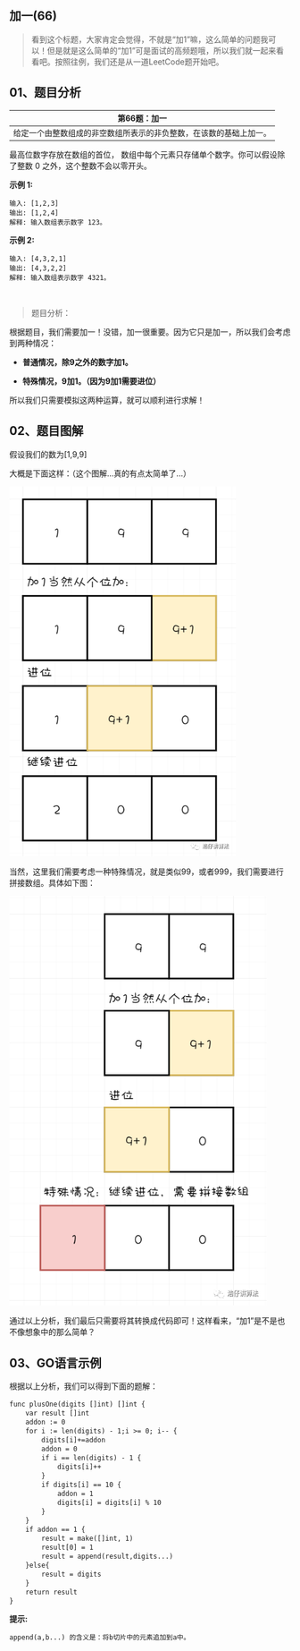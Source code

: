  
##  加一(66)
 

> 看到这个标题，大家肯定会觉得，不就是“加1”嘛，这么简单的问题我可以！但是就是这么简单的“加1”可是面试的高频题哦，所以我们就一起来看看吧。按照往例，我们还是从一道LeetCode题开始吧。
## 01、题目分析

| 第66题：加一                                                 |
| ------------------------------------------------------------ |
| 给定一个由整数组成的非空数组所表示的非负整数，在该数的基础上加一。 |

最高位数字存放在数组的首位， 数组中每个元素只存储单个数字。你可以假设除了整数 0 之外，这个整数不会以零开头。

**示例 1:**

```
输入: [1,2,3]
输出: [1,2,4]
解释: 输入数组表示数字 123。
```

**示例 2:**

```
输入: [4,3,2,1]
输出: [4,3,2,2]
解释: 输入数组表示数字 4321。
```

<br/>

> 题目分析：

根据题目，我们需要加一！没错，加一很重要。因为它只是加一，所以我们会考虑到两种情况：

- **普通情况，除9之外的数字加1。**

- **特殊情况，9加1。（因为9加1需要进位）**

所以我们只需要模拟这两种运算，就可以顺利进行求解！

## 02、题目图解

假设我们的数为[1,9,9]

大概是下面这样：（这个图解...真的有点太简单了...）

<img src="006/1.png" alt="PNG" style="zoom: 80%;" />

当然，这里我们需要考虑一种特殊情况，就是类似99，或者999，我们需要进行拼接数组。具体如下图：

<img src="006/2.png" alt="PNG" style="zoom: 80%;" />

通过以上分析，我们最后只需要将其转换成代码即可！这样看来，“加1”是不是也不像想象中的那么简单？

## 03、GO语言示例

根据以上分析，我们可以得到下面的题解：

```
func plusOne(digits []int) []int {
    var result []int
    addon := 0
    for i := len(digits) - 1;i >= 0; i-- {
        digits[i]+=addon
        addon = 0
        if i == len(digits) - 1 {
            digits[i]++
        }
        if digits[i] == 10 {
            addon = 1
            digits[i] = digits[i] % 10
        }
    }
    if addon == 1 {
        result = make([]int, 1)
        result[0] = 1
        result = append(result,digits...)
    }else{
        result = digits
    }
    return result
}
```

**提示:**

```
append(a,b...) 的含义是：将b切片中的元素追加到a中。
```